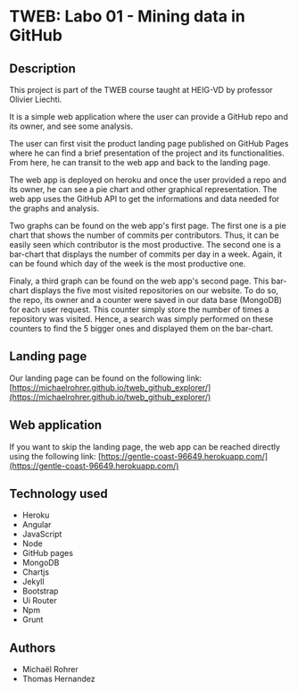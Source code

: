 # TWEB: Labo 01 - Mining data in GitHub


## Description

This project is part of the TWEB course taught at HEIG-VD by professor Olivier Liechti.

It is a simple web application where the user can provide a GitHub repo and its owner, and see some analysis.

The user can first visit the product landing page published on GitHub Pages where he can find a brief presentation of the project and its functionalities. From here, he can transit to the web app and back to the landing page.

The web app is deployed on heroku and once the user provided a repo and its owner, he can see a pie chart and other graphical representation. The web app uses the GitHub API to get the informations and data needed  for the graphs and analysis.

Two graphs can be found on the web app's first page. The first one is a pie chart that shows the number of commits per contributors. Thus, it can be easily seen which contributor is the most productive. The second one is a bar-chart that displays the number of commits per day in a week. Again, it can be found which day of the week is the most productive one.

Finaly, a third graph can be found on the web app's second page. This bar-chart displays the five most visited repositories on our website. To do so, the repo, its owner and a counter were saved in our data base (MongoDB) for each user request. This counter simply store the number of times a repository was visited. Hence, a search was simply performed on these counters to find the 5 bigger ones and displayed them on the bar-chart.

## Landing page

Our landing page can be found on the following link: [https://michaelrohrer.github.io/tweb_github_explorer/](https://michaelrohrer.github.io/tweb_github_explorer/)

## Web application

If you want to skip the landing page, the web app can be reached directly using the following link: [https://gentle-coast-96649.herokuapp.com/](https://gentle-coast-96649.herokuapp.com/)

## Technology used

- Heroku
- Angular
- JavaScript
- Node
- GitHub pages
- MongoDB
- Chartjs
- Jekyll
- Bootstrap
- Ui Router
- Npm
- Grunt

## Authors

- Michaël Rohrer
- Thomas Hernandez





